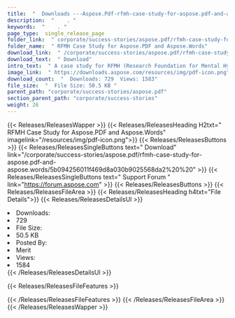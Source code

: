 ```yaml
---
title:  "  Downloads ---Aspose.Pdf-rfmh-case-study-for-aspose.pdf-and-aspose.words . " 
description:  "    . " 
keywords:  "    . " 
page_type:  single_release_page
folder_link:  " corporate/success-stories/aspose.pdf/rfmh-case-study-for-aspose.pdf-and-aspose.words/"
folder_name:  " RFMH Case Study for Aspose.PDF and Aspose.Words"
download_link:  " /corporate/success-stories/aspose.pdf/rfmh-case-study-for-aspose.pdf-and-aspose.words/5b094256011f469d8a030b9025568da2"
download_text:  " Download"
intro_text:  " A case study for RFMH (Research Foundation for Mental Hygiene, Inc.). They used ..."
image_link:  " https://downloads.aspose.com/resources/img/pdf-icon.png"
download_count:  "  Downloads: 729  Views: 1583"
file_size:  "  File Size: 50.5 KB "
parent_path: "corporate/success-stories/aspose.pdf"
section_parent_path: "corporate/success-stories"
weight: 26 
---
```


{{< Releases/ReleasesWapper >}}
  {{< Releases/ReleasesHeading H2txt=" RFMH Case Study for Aspose.PDF and Aspose.Words" imagelink="/resources/img/pdf-icon.png">}}
  {{< Releases/ReleasesButtons >}}
    {{< Releases/ReleasesSingleButtons text=" Download" link="/corporate/success-stories/aspose.pdf/rfmh-case-study-for-aspose.pdf-and-aspose.words/5b094256011f469d8a030b9025568da2%20%20" >}}
    {{< Releases/ReleasesSingleButtons text=" Support Forum " link="https://forum.aspose.com" >}}
  {{< Releases/ReleasesButtons >}}
  {{< Releases/ReleasesFileArea >}}
    {{< Releases/ReleasesHeading h4txt="File Details">}}
    {{< Releases/ReleasesDetailsUl >}}
             <li>Downloads:</li><li>729</li><li>File Size:</li><li>50.5 KB</li><li>Posted By:</li><li>Merit</li><li>Views:</li><li>1584</li>
    {{< /Releases/ReleasesDetailsUl >}}

  {{< Releases/ReleasesFileFeatures >}}
      
  {{< /Releases/ReleasesFileFeatures >}}
 {{< /Releases/ReleasesFileArea >}}
{{< /Releases/ReleasesWapper >}}


